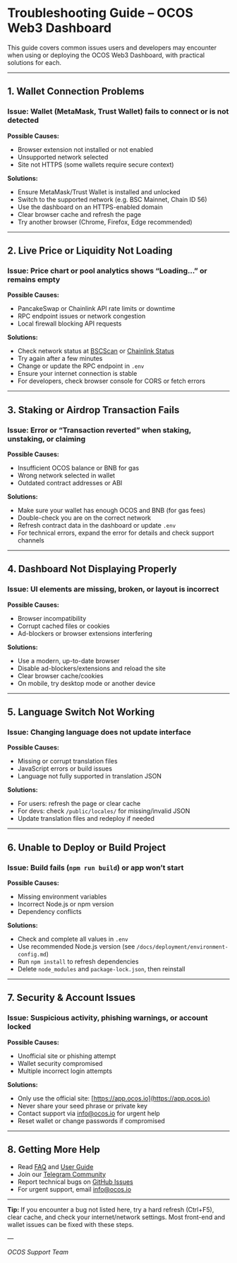 # Troubleshooting Guide – OCOS Web3 Dashboard

This guide covers common issues users and developers may encounter when using or deploying the OCOS Web3 Dashboard, with practical solutions for each.

---

## 1. Wallet Connection Problems

### **Issue:** Wallet (MetaMask, Trust Wallet) fails to connect or is not detected  
**Possible Causes:**  
- Browser extension not installed or not enabled  
- Unsupported network selected  
- Site not HTTPS (some wallets require secure context)

**Solutions:**  
- Ensure MetaMask/Trust Wallet is installed and unlocked  
- Switch to the supported network (e.g. BSC Mainnet, Chain ID 56)  
- Use the dashboard on an HTTPS-enabled domain  
- Clear browser cache and refresh the page  
- Try another browser (Chrome, Firefox, Edge recommended)

---

## 2. Live Price or Liquidity Not Loading

### **Issue:** Price chart or pool analytics shows “Loading…” or remains empty  
**Possible Causes:**  
- PancakeSwap or Chainlink API rate limits or downtime  
- RPC endpoint issues or network congestion  
- Local firewall blocking API requests

**Solutions:**  
- Check network status at [BSCScan](https://bscscan.com/) or [Chainlink Status](https://status.chain.link/)  
- Try again after a few minutes  
- Change or update the RPC endpoint in `.env`  
- Ensure your internet connection is stable  
- For developers, check browser console for CORS or fetch errors

---

## 3. Staking or Airdrop Transaction Fails

### **Issue:** Error or “Transaction reverted” when staking, unstaking, or claiming  
**Possible Causes:**  
- Insufficient OCOS balance or BNB for gas  
- Wrong network selected in wallet  
- Outdated contract addresses or ABI

**Solutions:**  
- Make sure your wallet has enough OCOS and BNB (for gas fees)  
- Double-check you are on the correct network  
- Refresh contract data in the dashboard or update `.env`  
- For technical errors, expand the error for details and check support channels

---

## 4. Dashboard Not Displaying Properly

### **Issue:** UI elements are missing, broken, or layout is incorrect  
**Possible Causes:**  
- Browser incompatibility  
- Corrupt cached files or cookies  
- Ad-blockers or browser extensions interfering

**Solutions:**  
- Use a modern, up-to-date browser  
- Disable ad-blockers/extensions and reload the site  
- Clear browser cache/cookies  
- On mobile, try desktop mode or another device

---

## 5. Language Switch Not Working

### **Issue:** Changing language does not update interface  
**Possible Causes:**  
- Missing or corrupt translation files  
- JavaScript errors or build issues  
- Language not fully supported in translation JSON

**Solutions:**  
- For users: refresh the page or clear cache  
- For devs: check `/public/locales/` for missing/invalid JSON  
- Update translation files and redeploy if needed

---

## 6. Unable to Deploy or Build Project

### **Issue:** Build fails (`npm run build`) or app won’t start  
**Possible Causes:**  
- Missing environment variables  
- Incorrect Node.js or npm version  
- Dependency conflicts

**Solutions:**  
- Check and complete all values in `.env`  
- Use recommended Node.js version (see `/docs/deployment/environment-config.md`)  
- Run `npm install` to refresh dependencies  
- Delete `node_modules` and `package-lock.json`, then reinstall

---

## 7. Security & Account Issues

### **Issue:** Suspicious activity, phishing warnings, or account locked  
**Possible Causes:**  
- Unofficial site or phishing attempt  
- Wallet security compromised  
- Multiple incorrect login attempts

**Solutions:**  
- Only use the official site: [https://app.ocos.io](https://app.ocos.io)  
- Never share your seed phrase or private key  
- Contact support via [info@ocos.io](mailto:info@ocos.io) for urgent help  
- Reset wallet or change passwords if compromised

---

## 8. Getting More Help

- Read [FAQ](faq.md) and [User Guide](user-guide.md)
- Join our [Telegram Community](https://t.me/OCOS_Official)  
- Report technical bugs on [GitHub Issues](https://github.com/OCOSToken/OCOS-Web3-Dashboard/issues)  
- For urgent support, email [info@ocos.io](mailto:info@ocos.io)

---

**Tip:** If you encounter a bug not listed here, try a hard refresh (Ctrl+F5), clear cache, and check your internet/network settings. Most front-end and wallet issues can be fixed with these steps.

—

_OCOS Support Team_
